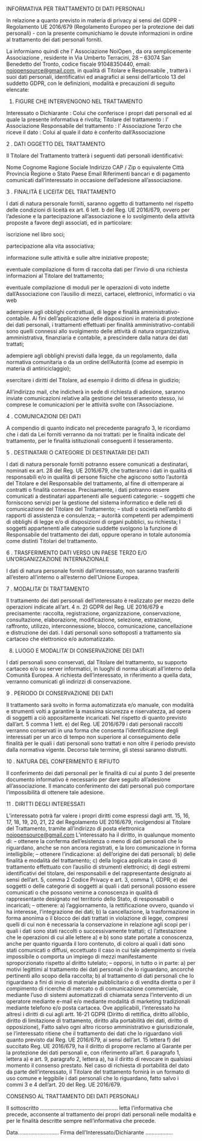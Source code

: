 INFORMATIVA PER TRATTAMENTO DI DATI PERSONALI

In relazione a quanto previsto in materia di privacy ai sensi del GDPR - Regolamento UE 2016/679 (Regolamento Europeo per la protezione dei dati personali) - con la presente comunichiamo le dovute informazioni in ordine al trattamento dei dati personali forniti.

La informiamo quindi che l’ Associazione NoiOpen , da ora semplicemente Associazione , residente in Via Umberto Terracini, 28 – 63074 San Benedetto del Tronto, codice fiscale 91048350440, email: noiopensource@gmail.com, in qualità di Titolare e Responsabile , tratterà i suoi dati personali, identificativi ed anagrafici ai sensi dell’articolo 13 del suddetto GDPR, con le definizioni, modalità e precauzioni di seguito elencate:

1. FIGURE CHE INTERVENGONO NEL TRATTAMENTO

Interessato o Dichiarante : Colui che conferisce i propri dati personali ed al quale la presente informativa è rivolta;
Titolare del trattamento : l’ Associazione
Responsabile del trattamento : l’ Associazione
Terzo che riceve il dato : Colui al quale il dato è conferito dall’Associazione

2 . DATI OGGETTO DEL TRATTAMENTO

Il Titolare del Trattamento tratterà i seguenti dati personali identificativi:

Nome
Cognome
Ragione Sociale
Indirizzo
CAP / Zip o equivalente
Città
Provincia
Regione o Stato
Paese
Email
Riferimenti bancari e di pagamento
comunicati dall’interessato in occasione dell’adesione all’associazione.

3 . FINALITÀ E LICEITA’ DEL TRATTAMENTO

I dati di natura personale forniti, saranno oggetto di trattamento nel rispetto delle condizioni di liceità ex art. 6 lett. b del Reg. UE 2016/679, ovvero per l’adesione e la partecipazione all’associazione e lo svolgimento della attività proposte a favore degli associati, ed in particolare:

iscrizione nel libro soci;

partecipazione alla vita associativa;

informazione sulle attività e sulle altre iniziative proposte;

eventuale compilazione di form di raccolta dati per l’invio di una richiesta informazioni al Titolare del trattamento;

eventuale compilazione di moduli per le operazioni di voto indette dall’Associazione con l’ausilio di mezzi, cartacei, elettronici, informatici o via web

adempiere agli obblighi contrattuali, di legge e finalità amministrativo-contabile. Ai fini dell’applicazione delle disposizioni in materia di protezione dei dati personali, i trattamenti effettuati per finalità amministrativo-contabili sono quelli connessi allo svolgimento delle attività di natura organizzativa, amministrativa, finanziaria e contabile, a prescindere dalla natura dei dati trattati;

adempiere agli obblighi previsti dalla legge, da un regolamento, dalla normativa comunitaria o da un ordine dell’Autorità (come ad esempio in materia di antiriciclaggio);

esercitare i diritti del Titolare, ad esempio il diritto di difesa in giudizio;

All’indirizzo mail, che indicherà in sede di richiesta di adesione, saranno inviate comunicazioni relative alla gestione del tesseramento stesso, ivi comprese le comunicazioni per le attività svolte con l’Associazione.

4 . COMUNICAZIONI DEI DATI

A compendio di quanto indicato nel precedente paragrafo 3, le ricordiamo che i dati da Lei forniti verranno da noi trattati: per le finalità indicate del trattamento, per le finalità istituzionali conseguenti il tesseramento.

5 . DESTINATARI O CATEGORIE DI DESTINATARI DEI DATI

I dati di natura personale forniti potranno essere comunicati a destinatari, nominati ex art. 28 del Reg. UE 2016/679, che tratteranno i dati in qualità di responsabili e/o in qualità di persone fisiche che agiscono sotto l’autorità del Titolare e del Responsabile del trattamento, al fine di ottemperare ai contratti o finalità connesse. Precisamente, i dati potranno essere comunicati a destinatari appartenenti alle seguenti categorie:
– soggetti che forniscono servizi per la gestione del sistema informatico e delle reti di comunicazione del Titolare del Trattamento;
– studi o società nell’ambito di rapporti di assistenza e consulenza;
– autorità competenti per adempimenti di obblighi di legge e/o di disposizioni di organi pubblici, su richiesta;
I soggetti appartenenti alle categorie suddette svolgono la funzione di Responsabile del trattamento dei dati, oppure operano in totale autonomia come distinti Titolari del trattamento.

6 . TRASFERIMENTO DATI VERSO UN PAESE TERZO E/O UN’ORGANIZZAZIONE INTERNAZIONALE

I dati di natura personale forniti dall’interessato, non saranno trasferiti all’estero all’interno o all’esterno dell’Unione Europea.

7 . MODALITA’ DI TRATTAMENTO

Il trattamento dei dati personali dell’interessato è realizzato per mezzo delle operazioni indicate all’art. 4 n. 2) GDPR del Reg. UE 2016/679 e precisamente: raccolta, registrazione, organizzazione, conservazione, consultazione, elaborazione, modificazione, selezione, estrazione, raffronto, utilizzo, interconnessione, blocco, comunicazione, cancellazione e distruzione dei dati. I dati personali sono sottoposti a trattamento sia cartaceo che elettronico e/o automatizzato.

8. LUOGO E MODALITA’ DI CONSERVAZIONE DEI DATI

I dati personali sono conservati, dal Titolare del trattamento, su supporto cartaceo e/o su server informatici, in luoghi di norma ubicati all’interno della Comunità Europea. A richiesta dell’interessato, in riferimento a quella data, verranno comunicati gli indirizzi di conservazione.

9 . PERIODO DI CONSERVAZIONE DEI DATI

Il trattamento sarà svolto in forma automatizzata e/o manuale, con modalità e strumenti volti a garantire la massima sicurezza e riservatezza, ad opera di soggetti a ciò appositamente incaricati.
Nel rispetto di quanto previsto dall’art. 5 comma 1 lett. e) del Reg. UE 2016/679 i dati personali raccolti verranno conservati in una forma che consenta l’identificazione degli interessati per un arco di tempo non superiore al conseguimento delle finalità per le quali i dati personali sono trattati e non oltre il periodo previsto dalla normativa vigente. Decorso tale termine, gli stessi saranno distrutti.

10 . NATURA DEL CONFERIMENTO E RIFIUTO

Il conferimento dei dati personali per le finalità di cui al punto 3 del presente documento informativo è necessario per dare seguito all’adesione all’associazione. Il mancato conferimento dei dati personali può comportare l’impossibilità di ottenere tale adesione.

11 . DIRITTI DEGLI INTERESSATI

L’interessato potrà far valere i propri diritti come espressi dagli artt. 15, 16, 17, 18, 19, 20, 21, 22 del Regolamento UE 2016/679, rivolgendosi al Titolare del Trattamento, tramite all’indirizzo di posta elettronica noiopensource@gmail.com
L’interessato ha il diritto, in qualunque momento di:
– ottenere la conferma dell’esistenza o meno di dati personali che lo riguardano, anche se non ancora registrati, e la loro comunicazione in forma intelligibile;
– ottenere l’indicazione: a) dell’origine dei dati personali; b) delle finalità e modalità del trattamento; c) della logica applicata in caso di trattamento effettuato con l’ausilio di strumenti elettronici; d) degli estremi identificativi del titolare, dei responsabili e del rappresentante designato ai sensi dell’art. 5, comma 2 Codice Privacy e art. 3, comma 1, GDPR; e) dei soggetti o delle categorie di soggetti ai quali i dati personali possono essere comunicati o che possono venirne a conoscenza in qualità di rappresentante designato nel territorio dello Stato, di responsabili o incaricati;
– ottenere: a) l’aggiornamento, la rettificazione ovvero, quando vi ha interesse, l’integrazione dei dati; b) la cancellazione, la trasformazione in forma anonima o il blocco dei dati trattati in violazione di legge, compresi quelli di cui non è necessaria la conservazione in relazione agli scopi per i quali i dati sono stati raccolti o successivamente trattati; c) l’attestazione che le operazioni di cui alle lettere a) e b) sono state portate a conoscenza, anche per quanto riguarda il loro contenuto, di coloro ai quali i dati sono stati comunicati o diffusi, eccettuato il caso in cui tale adempimento si rivela impossibile o comporta un impiego di mezzi manifestamente sproporzionato rispetto al diritto tutelato;
– opporsi, in tutto o in parte: a) per motivi legittimi al trattamento dei dati personali che lo riguardano, ancorché pertinenti allo scopo della raccolta; b) al trattamento di dati personali che lo riguardano a fini di invio di materiale pubblicitario o di vendita diretta o per il compimento di ricerche di mercato o di comunicazione commerciale, mediante l’uso di sistemi automatizzati di chiamata senza l’intervento di un operatore mediante e-mail e/o mediante modalità di marketing tradizionali mediante telefono e/o posta cartacea.
Ove applicabili, l’interessato ha altresì i diritti di cui agli artt. 16-21 GDPR (Diritto di rettifica, diritto all’oblio, diritto di limitazione di trattamento, diritto alla portabilità dei dati, diritto di opposizione),
Fatto salvo ogni altro ricorso amministrativo e giurisdizionale, se l’interessato ritiene che il trattamento dei dati che lo riguardano violi quanto previsto dal Reg. UE 2016/679, ai sensi dell’art. 15 lettera f) del succitato Reg. UE 2016/679, ha il diritto di proporre reclamo al Garante per la protezione dei dati personali e, con riferimento all’art. 6 paragrafo 1, lettera a) e art. 9, paragrafo 2, lettera a), ha il diritto di revocare in qualsiasi momento il consenso prestato.
Nel caso di richiesta di portabilità del dato da parte dell’interessato, il Titolare del trattamento fornirà in un formato di uso comune e leggibile i dati personali che lo riguardano, fatto salvo i commi 3 e 4 dell’art. 20 del Reg. UE 2016/679.

CONSENSO AL TRATTAMENTO DEI DATI PERSONALI

Il sottoscritto …………………………………………… letta l’informativa che precede, acconsente al trattamento dei propri dati personali nelle modalità e per le finalità descritte sempre nell’informativa che precede.

Data……………………… Firma dell’Interessato/Dichiarante ………………
